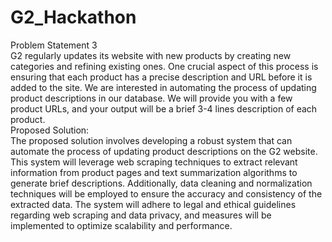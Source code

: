 # G2_Hackathon


Problem Statement 3</br>
G2 regularly updates its website with new products by creating new categories and refining existing ones. One crucial aspect of this process is ensuring that each product has a precise description and URL before it is added to the site. We are interested in automating the process of updating product descriptions in our database. We will provide you with a few product URLs, and your output will be a brief 3-4 lines description of each product.
</br>
Proposed Solution:</br>
The proposed solution involves developing a robust system that can automate the process of updating product descriptions on the G2 website. This system will leverage web scraping techniques to extract relevant information from product pages and text summarization algorithms to generate brief descriptions. Additionally, data cleaning and normalization techniques will be employed to ensure the accuracy and consistency of the extracted data. The system will adhere to legal and ethical guidelines regarding web scraping and data privacy, and measures will be implemented to optimize scalability and performance.

